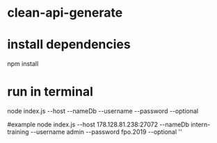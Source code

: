 # clean-api-generate
# install dependencies
npm install

# run in terminal

node index.js --host <your hostDatabase> --nameDb <your nameDb> --username <your usernameDB> --password <your passwordDb> --optional <your optionalDb>

#example
node index.js --host 178.128.81.238:27072 --nameDb intern-training --username admin --password fpo.2019 --optional ''
